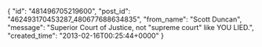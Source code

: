  {
   "id": "481496705219600",
   "post_id": "462493170453287_480677688634835",
   "from_name": "Scott Duncan",
   "message": "Superior Court of Justice, not \"supreme court\" like YOU LIED.",
   "created_time": "2013-02-16T00:25:44+0000"
 }
